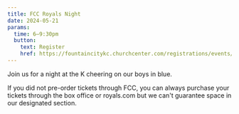 ```yaml
---
title: FCC Royals Night
date: 2024-05-21
params:
  time: 6–9:30pm
  button:
    text: Register
    href: https://fountaincitykc.churchcenter.com/registrations/events/2255838
---
```


Join us for a night at the K cheering on our boys in blue. 

If you did not pre-order tickets through FCC, you can always purchase your tickets through the box office or royals.com but we can't guarantee space in our designated section.
